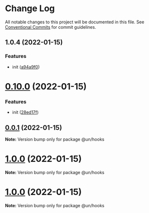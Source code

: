 # Change Log

All notable changes to this project will be documented in this file.
See [Conventional Commits](https://conventionalcommits.org) for commit guidelines.

## 1.0.4 (2022-01-15)


### Features

* init ([a94a9f0](https://github.com/maxiangsai/un-lib/commit/a94a9f0f0cd191a87985f26c5128217356ba2fd0))





# [0.10.0](https://github.com/maxiangsai/un-lib/compare/@un/hooks@1.0.0...@un/hooks@0.10.0) (2022-01-15)

### Features

- init ([28ed17f](https://github.com/maxiangsai/un-lib/commit/28ed17f56400143320c6029ec172acd29a85e498))

## [0.0.1](https://github.com/maxiangsai/un-lib/compare/@un/hooks@1.0.0...@un/hooks@0.0.1) (2022-01-15)

**Note:** Version bump only for package @un/hooks

# [1.0.0](https://github.com/maxiangsai/un-lib/compare/@un/hooks@1.0.0...@un/hooks@1.0.0) (2022-01-15)

**Note:** Version bump only for package @un/hooks

# [1.0.0](https://github.com/maxiangsai/un-lib/compare/@un/hooks@1.0.1...@un/hooks@1.0.0) (2022-01-15)

**Note:** Version bump only for package @un/hooks
